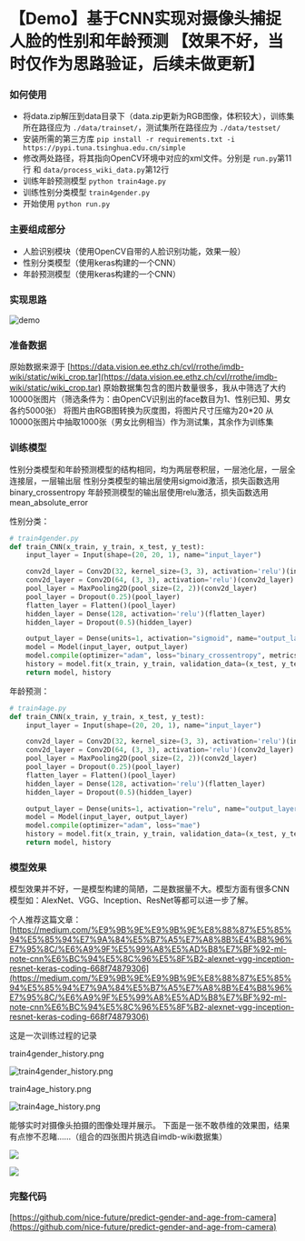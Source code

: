 # 【Demo】基于CNN实现对摄像头捕捉人脸的性别和年龄预测 【效果不好，当时仅作为思路验证，后续未做更新】

### 如何使用

- 将data.zip解压到data目录下（data.zip更新为RGB图像，体积较大），训练集所在路径应为 `./data/trainset/`，测试集所在路径应为 `./data/testset/`
- 安装所需的第三方库 `pip install -r requirements.txt -i https://pypi.tuna.tsinghua.edu.cn/simple` 
- 修改两处路径，将其指向OpenCV环境中对应的xml文件。分别是 `run.py`第11行 和 `data/process_wiki_data.py`第12行
- 训练年龄预测模型 `python train4age.py`
- 训练性别分类模型 `train4gender.py`
- 开始使用 `python run.py`

### 主要组成部分

- 人脸识别模块（使用OpenCV自带的人脸识别功能，效果一般）
- 性别分类模型（使用keras构建的一个CNN）
- 年龄预测模型（使用keras构建的一个CNN）

### 实现思路

![demo](https://img.hxhen.com/20200414231955.png)

### 准备数据

原始数据来源于 [https://data.vision.ee.ethz.ch/cvl/rrothe/imdb-wiki/static/wiki_crop.tar](https://data.vision.ee.ethz.ch/cvl/rrothe/imdb-wiki/static/wiki_crop.tar)
原始数据集包含的图片数量很多，我从中筛选了大约10000张图片（筛选条件为：由OpenCV识别出的face数目为1、性别已知、男女各约5000张）
将图片由RGB图转换为灰度图，将图片尺寸压缩为20*20
从10000张图片中抽取1000张（男女比例相当）作为测试集，其余作为训练集

### 训练模型

性别分类模型和年龄预测模型的结构相同，均为两层卷积层，一层池化层，一层全连接层，一层输出层
性别分类模型的输出层使用sigmoid激活，损失函数选用binary_crossentropy
年龄预测模型的输出层使用relu激活，损失函数选用mean_absolute_error

性别分类：
```python
# train4gender.py
def train_CNN(x_train, y_train, x_test, y_test):
    input_layer = Input(shape=(20, 20, 1), name="input_layer")

    conv2d_layer = Conv2D(32, kernel_size=(3, 3), activation='relu')(input_layer)
    conv2d_layer = Conv2D(64, (3, 3), activation='relu')(conv2d_layer)
    pool_layer = MaxPooling2D(pool_size=(2, 2))(conv2d_layer)
    pool_layer = Dropout(0.25)(pool_layer)
    flatten_layer = Flatten()(pool_layer)
    hidden_layer = Dense(128, activation='relu')(flatten_layer)
    hidden_layer = Dropout(0.5)(hidden_layer)

    output_layer = Dense(units=1, activation="sigmoid", name="output_layer")(hidden_layer)
    model = Model(input_layer, output_layer)
    model.compile(optimizer="adam", loss="binary_crossentropy", metrics=["accuracy"])
    history = model.fit(x_train, y_train, validation_data=(x_test, y_test), batch_size=batch_size, epochs=epochs, verbose=2)
    return model, history
```

年龄预测：
```python
# train4age.py
def train_CNN(x_train, y_train, x_test, y_test):
    input_layer = Input(shape=(20, 20, 1), name="input_layer")

    conv2d_layer = Conv2D(32, kernel_size=(3, 3), activation='relu')(input_layer)
    conv2d_layer = Conv2D(64, (3, 3), activation='relu')(conv2d_layer)
    pool_layer = MaxPooling2D(pool_size=(2, 2))(conv2d_layer)
    pool_layer = Dropout(0.25)(pool_layer)
    flatten_layer = Flatten()(pool_layer)
    hidden_layer = Dense(128, activation='relu')(flatten_layer)
    hidden_layer = Dropout(0.5)(hidden_layer)

    output_layer = Dense(units=1, activation="relu", name="output_layer")(hidden_layer)
    model = Model(input_layer, output_layer)
    model.compile(optimizer="adam", loss="mae")
    history = model.fit(x_train, y_train, validation_data=(x_test, y_test), batch_size=batch_size, epochs=epochs, verbose=2)
    return model, history
```

### 模型效果

模型效果并不好，一是模型构建的简陋，二是数据量不大。模型方面有很多CNN模型如：AlexNet、VGG、Inception、ResNet等都可以进一步了解。

个人推荐这篇文章：[https://medium.com/%E9%9B%9E%E9%9B%9E%E8%88%87%E5%85%94%E5%85%94%E7%9A%84%E5%B7%A5%E7%A8%8B%E4%B8%96%E7%95%8C/%E6%A9%9F%E5%99%A8%E5%AD%B8%E7%BF%92-ml-note-cnn%E6%BC%94%E5%8C%96%E5%8F%B2-alexnet-vgg-inception-resnet-keras-coding-668f74879306](https://medium.com/%E9%9B%9E%E9%9B%9E%E8%88%87%E5%85%94%E5%85%94%E7%9A%84%E5%B7%A5%E7%A8%8B%E4%B8%96%E7%95%8C/%E6%A9%9F%E5%99%A8%E5%AD%B8%E7%BF%92-ml-note-cnn%E6%BC%94%E5%8C%96%E5%8F%B2-alexnet-vgg-inception-resnet-keras-coding-668f74879306)

这是一次训练过程的记录

train4gender_history.png

![train4gender_history.png](https://img.hxhen.com/20200414234421.png)

train4age_history.png

![train4age_history.png](https://img.hxhen.com/20200414234451.png)

能够实时对摄像头拍摄的图像处理并展示。
下面是一张不敢恭维的效果图，结果有点惨不忍睹……（组合的四张图片挑选自imdb-wiki数据集）

![](https://img.hxhen.com/20200415150416.png)

![](https://img.hxhen.com/20200415150435.png)

### 完整代码 
[https://github.com/nice-future/predict-gender-and-age-from-camera](https://github.com/nice-future/predict-gender-and-age-from-camera)
